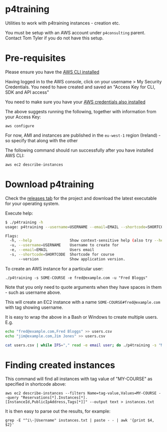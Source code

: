 # p4training

Utilities to work with p4training instances - creation etc.

You must be setup with an AWS account under `p4consulting` parent. Contact Tom Tyler if you do not have this setup.

# Pre-requisites

Please ensure you have the [AWS CLI installed](https://docs.aws.amazon.com/cli/latest/userguide/cli-chap-install.html)

Having logged in to the AWS console, click on your username > My Security Credentials. You need to have created and saved an "Access Key for CLI, SDK and API access"

You need to make sure you have your [AWS credentials also installed](https://docs.aws.amazon.com/cli/latest/userguide/cli-configure-files.html)

The above suggests running the following, together with information from your Access Key:

    aws configure

For now, AMI and instances are published in the `eu-west-1` region (Ireland) - so specify that along with the other 

The following command should run successfully after you have installed AWS CLI:

    aws ec2 describe-instances

# Download p4training

Check the [releases tab](https://github.com/rcowham/p4training/releases) for the project and download the latest executable for your operating system.

Execute help:

```bash
$ ./p4training -h
usage: p4training --username=USERNAME --email=EMAIL --shortcode=SHORTCODE [<flags>]

Flags:
  -h, --help                 Show context-sensitive help (also try --help-long and --help-man).
  -u, --username=USERNAME    Username to create for
  -e, --email=EMAIL          Users email
  -s, --shortcode=SHORTCODE  Shortcode for course
      --version              Show application version.
```

To create an AWS instance for a particular user:

    ./p4training -s SOME-COURSE -e fred@example.com -u "Fred Bloggs"

Note that you only need to quote arguments when they have spaces in them - such as username above.

This will create an EC2 instance with a name `SOME-COURSE#fred@example.com` with tag showing username.

It is easy to wrap the above in a Bash or Windows to create multiple users. E.g.

```bash
echo "fred@example.com,Fred Bloggs" >> users.csv
echo "jim@example.com,Jim Jones" >> users.csv

cat users.csv | while IFS="," read -e email user; do ./p4training -s "MY-COURSE" -u "$user" -e "$email"; done
```

# Finding created instances

This command will find all instances with tag value of "MY-COURSE" as specified in shortcode above:

    aws ec2 describe-instances --filters Name=tag-value,Values=MY-COURSE --query "Reservations[*].Instances[*].[InstanceId,PublicIpAddress,Tags[*]]" --output text > instances.txt

It is then easy to parse out the results, for example:

    grep -E "^i\-|Username" instances.txt | paste - - | awk '{print $4, $2}'